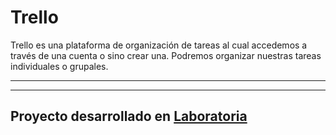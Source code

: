 # Trello
Trello es una plataforma de organización de tareas al cual accedemos a través de una cuenta o sino crear una. Podremos organizar nuestras tareas individuales o grupales.

***

***
## Proyecto desarrollado en [Laboratoria](http://laboratoria.la)
